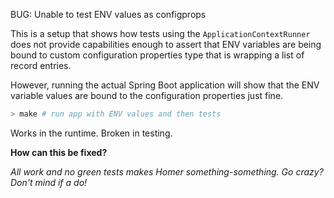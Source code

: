 BUG: Unable to test ENV values as configprops

This is a setup that shows how tests using the `ApplicationContextRunner`
does not provide capabilities enough to assert that ENV variables are being
bound to custom configuration properties type that is wrapping a list of
record entries.

However, running the actual Spring Boot application will show that the ENV
variable values are bound to the configuration properties just fine.

```sh
> make # run app with ENV values and then tests
```

Works in the runtime. Broken in testing.

**How can this be fixed?**

_All work and no green tests makes Homer something-something. Go crazy?
Don't mind if a do!_

